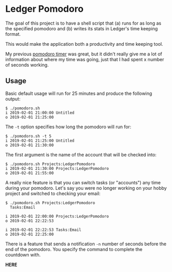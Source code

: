 # Ledger Pomodoro

The goal of this project is to have a shell script that (a) runs for as long as the
specified pomodoro and (b) writes its stats in Ledger's time keeping format.

This would make the application both a productivity and time keeping tool.

My previous [pomodoro timer](https://github.com/logiclogue/pomodoro) was great,
but it didn't really give me a lot of information about where my time was going,
just that I had spent x number of seconds working.

## Usage

Basic default usage will run for 25 minutes and produce the following output:

```
$ ./pomodoro.sh
i 2019-02-01 21:00:00 Untitled
o 2019-02-01 21:25:00
```

The `-t` option specifies how long the pomodoro will run for:

```
$ ./pomodoro.sh -t 5
i 2019-02-01 21:25:00 Untitled
o 2019-02-01 21:30:00
```

The first argument is the name of the account that will be checked into:

```
$ ./pomodoro.sh Projects:LedgerPomodoro
i 2019-02-01 21:30:00 Projects:LedgerPomodoro
o 2019-02-01 21:55:00
```

A really nice feature is that you can switch tasks (or "accounts") any time
during your pomodoro. Let's say you were no longer working on your hobby project
and switched to checking your email:

```
$ ./pomodoro.sh Projects:LedgerPomodoro
  Tasks:Email

i 2019-02-01 22:00:00 Projects:LedgerPomodoro
o 2019-02-01 22:22:53

i 2019-02-01 22:22:53 Tasks:Email
o 2019-02-01 22:25:00
```

There is a feature that sends a notification `-n` number of seconds before the
end of the pomodoro. You specify the command to complete the countdown with.

**HERE**
